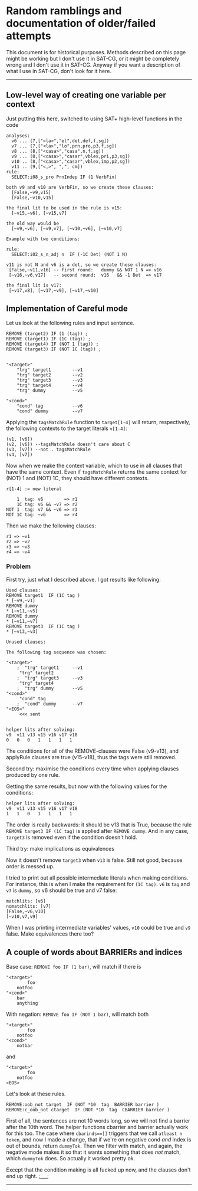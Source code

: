 # Random ramblings and documentation of older/failed attempts

This document is for historical purposes. Methods described on this page might be working but I don't use it in SAT-CG, or it might be completely wrong and I don't use it in SAT-CG. Anyway if you want a description of what I use in SAT-CG, don't look for it here.

-------

## Low-level way of creating one variable per context

Just putting this here, switched to using SAT+ high-level functions in the code

```
analyses:
  v6 ... (7,["<la>","el",det,def,f,sg])
  v7 ... (7,["<la>","lo",prn,pro,p3,f,sg])
  v8 ... (8,["<casa>","casa",n,f,sg])
  v9 ... (8,["<casa>","casar",vblex,pri,p3,sg])
  v10 .. (8,["<casa>","casar",vblex,imp,p2,sg])
  v11 .. (9,["<,>", ",", cm])
rule: 
  SELECT:i08_s_pro PrnIndep IF (1 VerbFin)

both v9 and v10 are VerbFin, so we create these clauses:
  [False,~v9,v15]
  [False,~v10,v15]

the final lit to be used in the rule is v15:
  [~v15,~v6], [~v15,v7]

the old way would be 
  [~v9,~v6], [~v9,v7], [~v10,~v6], [~v10,v7]

Example with two conditions:

rule:
  SELECT:i02_s_n_adj n  IF (-1C Det) (NOT 1 N)

v11 is not N and v6 is a det, so we create these clauses:
 [False,~v11,v16] -- first round:   dummy && NOT 1 N => v16
 [~v16,~v6,v17]   -- second round:  v16   && -1 Det  => v17 

the final lit is v17:
 [~v17,v8], [~v17,~v9], [~v17,~v10]
``` 


Implementation of Careful mode
------------------------------



Let us look at the following rules and input sentence.

```
REMOVE (target2) IF (1 (tag)) ;
REMOVE (target1) IF (1C (tag)) ;
REMOVE (target4) IF (NOT 1 (tag)) ;
REMOVE (target3) IF (NOT 1C (tag)) ;


"<target>"
	"trg" target1        --v1
	"trg" target2        --v2
	"trg" target3        --v3
	"trg" target4        --v4
	"trg" dummy          --v5

"<cond>"
	"cond" tag           --v6
	"cond" dummy         --v7

```

Applying the `tagsMatchRule` function to `target[1-4]` will return, respectively, the following contexts to the target literals `v[1-4]`:

```
(v1, [v6])
(v2, [v6]) --tagsMatchRule doesn't care about C
(v3, [v7]) --not . tagsMatchRule 
(v4, [v7])
```

Now when we make the context variable, which to use in all clauses that have the same context. Even if `tagsMatchRule` returns the same context for (NOT) 1 and (NOT) 1C, they should have different contexts. 

```
r[1-4] := new literal

    1  tag: v6        => r1
    1C tag: v6 && ~v7 => r2
NOT 1  tag: v7 && ~v6 => r3
NOT 1C tag: ~v6       => r4
```

Then we make the following clauses:

```
r1 => ~v1
r2 => ~v2
r3 => ~v3
r4 => ~v4
```

### Problem

First try, just what I described above.
I got results like following:

```
Used clauses:
REMOVE target1  IF (1C tag )
* [~v9,~v1]
REMOVE dummy 
* [~v11,~v5]
REMOVE dummy 
* [~v11,~v7]
REMOVE target3  IF (1C tag )
* [~v13,~v3]

Unused clauses:

The following tag sequence was chosen:

"<target>"
	;  "trg" target1     --v1
	 "trg" target2       
	;  "trg" target3     --v3
	 "trg" target4       
	;  "trg" dummy       --v5
"<cond>"
	 "cond" tag          
	;  "cond" dummy      --v7
"<EOS>"
	 <<< sent


helper lits after solving:
v9  v11 v13 v15 v16 v17 v18 
0   0   0   1   1   1   1  
```

The conditions for all of the REMOVE-clauses were False (v9-v13), and applyRule clauses are true (v15-v18), thus the tags were still removed.

Second try: maximise the conditions every time when applying clauses produced by one rule.

Getting the same results, but now with the following values for the conditions:

```
helper lits after solving:
v9  v11 v13 v15 v16 v17 v18 
1   1   0   1   1   1   1
```

The order is really backwards: it should be v13 that is True, because the rule `REMOVE target3 IF (1C tag)` is applied after `REMOVE dummy`. And in any case, `target3` is removed even if the condition doesn't hold.

Third try: make implications as equivalences

Now it doesn't remove `target3` when `v13` is false. Still not good, because order is messed up.

I tried to print out all possible intermediate literals when making conditions. For instance, this is when I make the requirement for `(1C tag)`. `v6` is `tag` and `v7` is `dummy`, so v6 should be true and v7 false:

```
matchlits: [v6]
nomatchlits: [v7]
[False,~v6,v10]
[~v10,v7,v9]
```

When I was printing intermediate variables' values, `v10` could be true and `v9` false. Make equivalences there too?


## A couple of words about BARRIERs and indices

Base case: `REMOVE foo IF (1 bar)`, will match if there is

```
"<target>"
        foo
	notfoo
"<cond>"
	bar
	anything
```

With negation: `REMOVE foo IF (NOT 1 bar)`, will match both

```
"<target>"
        foo
	notfoo
"<cond>"
	notbar
```

and 

```
"<target>"
        foo
	notfoo
<EOS>
```

Let's look at these rules.
```
REMOVE:oob_not target  IF (NOT *10  tag  BARRIER barrier )
REMOVE:c_oob_not ctarget  IF (NOT *10  tag  CBARRIER barrier )
```

First of all, the sentences are not 10 words long, so we will not find a barrier after the 10th word.
The helper functions cbarrier and barrier actually work for this too. The case where `cbarinds==[]` triggers that we call `atleast n token`, and now I made a change, that if we're on negative cond *and* index is out of bounds, return `dummyTok`. Then we filter with match, and again, the negative mode makes it so that it wants something that does *not* match, which `dummyTok` does. So actually it worked pretty ok.

Except that the condition making is all fucked up now, and the clauses don't end up right. ;___;

---

